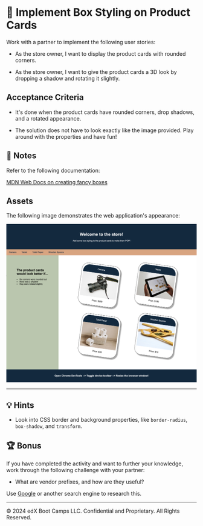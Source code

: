 # 📖 Implement Box Styling on Product Cards

Work with a partner to implement the following user stories:

* As the store owner, I want to display the product cards with rounded corners.

* As the store owner, I want to give the product cards a 3D look by dropping a shadow and rotating it slightly.

## Acceptance Criteria

* It's done when the product cards have rounded corners, drop shadows, and a rotated appearance.

* The solution does not have to look exactly like the image provided. Play around with the properties and have fun!

## 📝 Notes

Refer to the following documentation:

[MDN Web Docs on creating fancy boxes](https://developer.mozilla.org/en-US/docs/Learn/CSS/Howto/create_fancy_boxes)

## Assets

The following image demonstrates the web application's appearance:

![The product cards have rounded corners with a shadow and are rotated to the right.](Images/01-css-box-styling.png)

---

## 💡 Hints

* Look into CSS border and background properties, like `border-radius`, `box-shadow`, and `transform`.

## 🏆 Bonus

If you have completed the activity and want to further your knowledge, work through the following challenge with your partner:

* What are vendor prefixes, and how are they useful?

Use [Google](https://www.google.com) or another search engine to research this.

---
© 2024 edX Boot Camps LLC. Confidential and Proprietary. All Rights Reserved.